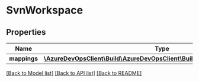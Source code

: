 # SvnWorkspace

## Properties
Name | Type | Description | Notes
------------ | ------------- | ------------- | -------------
**mappings** | [**\AzureDevOpsClient\Build\AzureDevOpsClient\Build\Model\SvnMappingDetails[]**](SvnMappingDetails.md) |  | [optional] 

[[Back to Model list]](../README.md#documentation-for-models) [[Back to API list]](../README.md#documentation-for-api-endpoints) [[Back to README]](../README.md)


